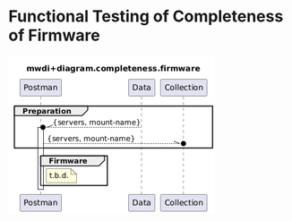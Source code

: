 # Functional Testing of Completeness of Firmware  

![Overview](./mwdi+diagram.completeness.firmware.png)  
